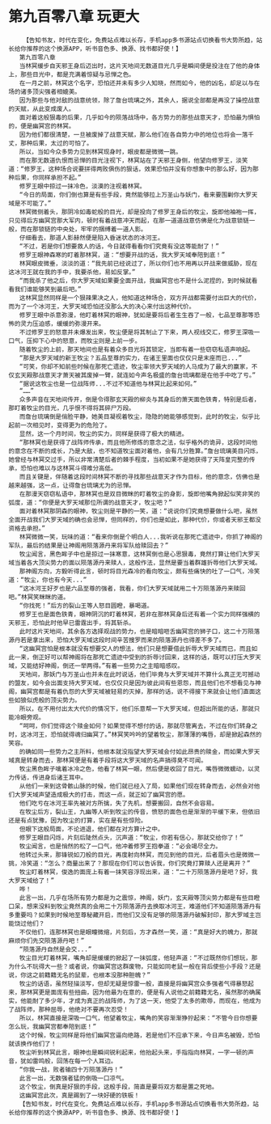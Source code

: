 # 第九百零八章 玩更大
        【告知书友，时代在变化，免费站点难以长存，手机app多书源站点切换看书大势所趋，站长给你推荐的这个换源APP，听书音色多、换源、找书都好使！】
       第九百零八章
       当林冥缓步自天邪王身后迈出时，这片天地间无数道目光几乎是瞬间便是投注在了他的身体上，那些目光中，都是充满着惊疑与忌惮之色。
       在一月之前，林冥这个名字，恐怕还并未有多少人知晓，然而如今，他的凶名，却足以与在场的诸多顶尖强者相媲美。
       因为那些与他对敌的战意统领，除了詹台琉璃之外，其余人，据说全部都是再没了操控战意的天赋，从此变成废人。
       面对着这般狠毒的后果，几乎如今的陨落战场中，各方势力的那些战意天才，恐怕最为惧怕的，便是幽冥宫的林冥。
       因为他们都很清楚，一旦被废掉了战意天赋，那么他们在各自势力中的地位也将会一落千丈，那种后果，太过的可怕了。
       所以，当如今众多势力见到林冥现身时，眼皮都是微微一跳。
       而在那无数道仇恨而忌惮的目光注视下，林冥站在了天邪王身侧，他望向修罗王，淡笑道：“修罗王，这种场合说要拼得两败俱伤的狠话，效果恐怕并没有你想象中的那么好，因为那种后果，你同样承担不起。”
       修罗王眼中掠过一抹冷色，淡漠的注视着林冥。
       “今日的局面，你们倒也算是有些手段，竟然能够拉上万圣山与妖门，看来要围剿你大罗天域是不可能了。”
       林冥微侧着头，那阴冷如毒蛇般的目光，却是投向了修罗王身后的牧尘，旋即他袖袍一挥，只见得后方幽冥宫那大军内，顿时有着战意冲天而起，在那一道道战意仿佛是化为战意锁链一般，而在那锁链的中央处，牢牢的捆缚着一道人影。
       仔细看去，那道人影赫然便是陷入昏迷状态的冰河王。
       “不过，若是你们想要救人的话，今日就得看看你们究竟有没这等能耐了！”
       修罗王眼神森寒的盯着那林冥，道：“想要开战的话，我大罗天域奉陪到底！”
       林冥眼皮微垂，淡淡的道：“我先前已经说过了，所以你们也不用再以开战来做威胁，现在这冰河王就在我的手中，我要杀他，易如反掌。”
       “而我杀了他之后，你大罗天域如果要全面开战，我幽冥宫也不是什么泥捏的，到时候就看看我们谁能够笑到最后吧。”
       这林冥显然同样是一个狠辣果决之人，他知道这种场合，双方开战都需要付出巨大的代价，而为了一个冰河王，大罗天域恐怕还没那么大的决心来付出这种代价。
       修罗王眼中杀意弥漫，他盯着林冥的眼神，犹如是要将后者生生吞了一般，七品至尊那等恐怖的灵力压迫感，缓缓的弥漫开来。
       不过修罗王的怒意并未爆发出来，牧尘便是将其制止了下来，两人视线交汇，修罗王深吸一口气，压抑下心中的怒意，而牧尘则是上前一步。
       随着牧尘的上前，那天地间也是有着众多目光将其锁定，当即有着一些窃窃私语声响起。
       “那是大罗天域的新王牧尘？五品至尊的实力，在诸王里面也仅仅只是末座而已...”
       “可笑，你却不知前些时候在那死亡遗迹，牧尘率领大罗天域的人马成为了最大的赢家，不仅玄天殿那战意天才萧天被其废掉一臂，就连如今声名极盛的詹台琉璃都是在他手中吃了亏。”
       “据说这牧尘也是一位战阵师...不过不知道他与林冥比起来如何。”
       “……”
       众多声音在天地间传开，倒是令得那玄天殿的柳炎与其身后的萧天面色铁青，特别是后者，那盯着牧尘的目光，几乎恨不得将其碎尸万段。
       而詹台琉璃倒是俏脸平静，她美目凝视着牧尘，隐隐的她能够感觉到，此时的牧尘，似乎比起前一次相见时，变得更为的危险了。
       显然，这一个月时间，牧尘的实力，同样是获得了极大的精进。
       “那林冥也是获得了战阵师传承，而且他所修炼的意念之法，似乎格外的诡异，这段时间他的意念在不断的成长，乃是大敌，也不知道牧尘面对着他，会有几分胜算。”詹台琉璃美目闪烁，她曾经与林冥交过手，所以非常清楚后者的棘手程度，当初如果不是她获得了天阵皇完整的传承，恐怕也难以与这林冥斗得难分高低。
       而且关键是，伴随着这段时间林冥不断的寻找那些战意天才作为目标，他的意念，仿佛也是越来越强，这一点，让得詹台琉璃尤为的忌惮。
       在那漫天窃窃私语中，那林冥也是双目微眯的盯着牧尘的身影，旋即他嘴角掀起似笑非笑的弧度，道：“你便是大罗天域那位所谓的战意天才，牧尘吧？”
       面对着林冥那阴森的眼神，牧尘则是平静的一笑，道：“说说你们究竟想要做什么吧，虽然全面开战我们大罗天域的确也会忌惮，但同样的，你们也是如此，那种代价，你或者天邪王都没资格去承担。”
       林冥微微一笑，玩味的道：“看来你倒是个明白人...我听说在那死亡遗迹中，你抓了神阁的军队，最后的结果是让神阁用陨落源丹来将军队给赎回去？”
       牧尘闻言，黑色眸子中也是掠过一抹寒意，这林冥倒也是心思狠毒，竟然打算让他们大罗天域当着各大顶尖势力的面以陨落源丹来赎人，这般作法，显然是要当着群雄折辱他们大罗天域。
       那神阁方向，方毅听得此言，顿时将目光森冷的看向牧尘，颇有些痛快的吐了一口气，冷笑道：“牧尘，你也有今天...”
       “这冰河王好歹也是六品至尊的强者，我看，你们大罗天域就用二十万陨落源丹来赎回吧。”林冥笑眯眯的道。
       “你找死！”后方的裂山王等人怒目圆瞪，暴喝道。
       修罗王也是面色铁青，眼神阴沉的盯着林冥，若非在那林冥身后还有着一个实力同样强横的天邪王，恐怕此时他早已雷霆出手，将其斩杀。
       此时这片天地间，其余各方选择观战的势力，也是暗暗咂舌幽冥宫的狮子口，这二十万陨落源丹若是拿出来，恐怕大罗天域这段时间辛苦搜罗而来的陨落源丹也得差不多了。
       “这幽冥宫怕是根本就没有想要交人的想法，他们只是想要借此折辱大罗天域而已，而且如此一来，倒正好可以帮神阁将在那死亡遗迹中受到的折辱讨回来，这样的话，既可以打压大罗天域，又能结好神阁，倒还一举两得。”有着一些势力之主暗暗感叹。
       天地间，那妖门与万圣山也并未在此时说话，他们毕竟与大罗天域并不算什么真正无可撼动的盟友，如今会出面支持大罗天域，也仅仅只是因为彼此间有些恩怨，而且他们也不想看见与神阁，幽冥宫都是有着仇怨的大罗天域被轻易的灭掉，那样的话，说不得接下来就会让他们直面这些如狼似虎般的顶尖势力。
       所以，在不用付出太大代价的情况下，他们乐意帮一下大罗天域，但超出所能的话，那就只能冷眼旁观。
       “呵呵，你们觉得这个赎金如何？如果觉得不想付的话，那就尽管离去，不过在你们转身之时，这冰河王，恐怕就得魂归幽冥了。”林冥笑吟吟的望着牧尘，那薄薄的嘴唇，却是掀起森然的笑容。
       的确如同一些势力之主所料，他根本就没指望大罗天域会付如此昂贵的赎金，而如果大罗天域真是转身而去，那林冥便是有着手段将这大罗天域的名声搞得臭不可闻。
       牧尘黑色眸子噙着冰冷之色，他看了林冥一眼，然后便是收回了目光，嘴唇微微蠕动，以灵力传话，传进身后诸王耳中。
       从他们一来到这骨骸山脉的时候，他们就已经入了局，如果他们现在转身而去，必然会对他们大罗天域声望造成极大的打击，而这一点，就正如了幽冥宫的愿。
       他们吃亏在冰河王率先被对方所擒，失了先机，想要搬回，自然不会容易。
       在牧尘后方，裂山王，九幽等人听到牧尘的传音，愤怒的面色也是渐渐的平缓下来，但依旧还是有点犹豫，因为牧尘的打算，实在是有些惊险。
       但眼下这般局面，不论进退，他们都在对方算计之中。
       修罗王眼目闪烁，片刻后陡然点头，沉声道：“牧尘，你若有信心，那就交给你了！”
       牧尘闻言，也是悄然的松了一口气，他冲着修罗王抱拳道：“必会竭尽全力。
       他转过头来，那锋锐如刀般的目光，再度射向林冥，而见到他的目光，后者眉头也是微微一挑，冷笑道：“怎么？商量出来了？那现在你们可以告诉我，你们究竟打算赎人还是离开？”
       牧尘盯着林冥，俊逸的面庞上有着一抹笑容浮现出来，道：“二十万陨落源丹是吧？好，我大罗天域给了！”
       哗！
       此言一出，几乎在场所有势力都是为之震惊，神阁，妖门，玄天殿等顶尖势力都是有些目瞪口呆，想来没料到牧尘竟然真的会用二十万陨落源丹去换取冰河王，难道他们不知道陨落源丹有多重要吗？如果到时候地至尊秘藏开启，而他们又没有足够的陨落源丹破解封印，那大罗域主岂能饶过他们？
       不仅他们，连那林冥也是眼瞳微缩，片刻后，方才森然一笑，道：“真是好大的魄力，那就麻烦你们先交陨落源丹吧！”
       “陨落源丹自然是会交...”
       牧尘目光盯着林冥，嘴角却是缓缓的掀起了一抹弧度，他轻声道：“不过既然你们想玩，那为什么不玩得大一些？或者说，你幽冥宫这群废物，只能如同老鼠一般在背后使些小手段？还是说，你这之前籍籍无名的鼠辈，也根本没那种胆魄？”
       牧尘的话语，虽然轻描淡写，但却无疑是惊雷一般，直接是将幽冥宫众多强者气得暴怒起来，那林冥更是面庞有些扭曲，因为他最为在意的，便是有人说他之前籍籍无名，虽然那的确属实，他能耐了多少年，才成为真正的战阵师，为了这一天，他受了太多的欺辱，而现在，他成为了战阵师，那种屈辱，他绝对不要再次忍受！
       所以，林冥直接是深吸一口气，他望着牧尘，嘴角的笑容渐渐狰狞起来：“不管今日你想要怎么玩，我幽冥宫都奉陪到底！”
       这个时候，牧尘同样是将他们幽冥宫逼向绝路，若是他们不应承下来，今日声名被毁，恐怕就该换作他们了！
       牧尘听到林冥此言，眼神也是瞬间锐利起来，他抬起头来，手指指向林冥，一字一顿的声音，犹如雷鸣般，回荡在每一个人耳边。
       “你我一战，败者输四十万陨落源丹！”
       此言一出，无数强者猛的倒吸一口凉气。
       这个牧尘，倒真是好狠的手段，这般手段，简直是要将双方都是置之死地。
       这幽冥宫此次，真是踢到了一块好硬的铁板！
       【告知书友，时代在变化，免费站点难以长存，手机app多书源站点切换看书大势所趋，站长给你推荐的这个换源APP，听书音色多、换源、找书都好使！】
